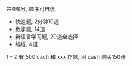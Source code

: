共4部分, 顺序可自选.

- 快速题, 2分钟10道
- 数学题, 14道
- 新语言学习题, 20道全选择
- 编程, 4道

1 - 2 有 500 cach 和 xxx 存款, 用 cash 购买150张
